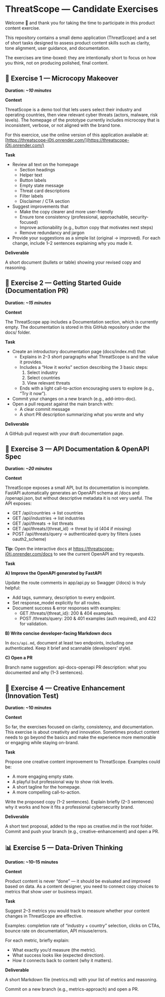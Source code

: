 # ThreatScope — Candidate Exercises

Welcome 👋 and thank you for taking the time to participate in this product content exercise.

This repository contains a small demo application (ThreatScope) and a set of short tasks designed to assess product content skills such as clarity, tone alignment, user guidance, and documentation.

The exercises are time-boxed: they are intentionally short to focus on how you think, not on producing polished, final content.


## 📝 Exercise 1 — Microcopy Makeover

**Duration: _~10 minutes_**

**Context**

ThreatScope is a demo tool that lets users select their industry and operating countries, then view relevant cyber threats (actors, malware, risk levels). The homepage of the prototype currently includes microcopy that is inconsistent, verbose, or not aligned with the brand tone.

For this exercice, use the online version of this application available at: [https://threatscope-i0tj.onrender.com/](https://threatscope-i0tj.onrender.com/)

**Task**

- Review all text on the homepage
  - Section headings  
  - Helper text
  - Button labels
  - Empty state message
  - Threat card descriptions
  - Filter labels
  - Disclaimer / CTA section
- Suggest improvements that
  - Make the copy clearer and more user-friendly
  - Ensure tone consistency (professional, approachable, security-focused)
  - Improve actionability (e.g., button copy that motivates next steps)
  - Remove redundancy and jargon
- Provide your suggestions as a simple list (original → improved). For each change, include 1–2 sentences explaining why you made it.

**Deliverable**

A short document (bullets or table) showing your revised copy and reasoning.


## 📖 Exercise 2 — Getting Started Guide (Documentation PR)

**Duration: _~15 minutes_**

**Context**

The ThreatScope app includes a Documentation section, which is currently empty. The documentation is stored in this GitHub repository under the docs/ folder.

**Task**
- Create an introductory documentation page (docs/index.md) that:
  - Explains in 2–3 short paragraphs what ThreatScope is and the value it provides.
  - Includes a “How it works” section describing the 3 basic steps:
    1. Select industry
    2. Select countries
    3. View relevant threats
  - Ends with a light call-to-action encouraging users to explore (e.g., “Try it now”).
- Commit your changes on a new branch (e.g., add-intro-doc).
- Open a pull request against the main branch with:
  - A clear commit message
  - A short PR description summarizing what you wrote and why

**Deliverable**

A GitHub pull request with your draft documentation page.


## 🧩 Exercise 3 — API Documentation & OpenAPI Spec

**Duration: _~20 minutes_**

**Context**

ThreatScope exposes a small API, but its documentation is incomplete. FastAPI automatically generates an OpenAPI schema at /docs and /openapi.json, but without descriptive metadata it is not very useful.
The API exposes:
* GET /api/countries → list countries
* GET /api/industries → list industries
* GET /api/threats → list threats
* GET /api/threats/{threat_id} → threat by id (404 if missing)
* POST /api/threats/query → authenticated query by filters (uses oauth2_scheme)

**Tip:** Open the interactive docs at https://threatscope-i0tj.onrender.com/docs to see the current OpenAPI and try requests.

**Task**

**A) Improve the OpenAPI generated by FastAPI**

Update the route comments in app/api.py so Swagger (/docs) is truly helpful:
* Add tags, summary, description to every endpoint.
* Set response_model explicitly for all routes.
* Document success & error responses with examples:
  * GET /threats/{threat_id}: 200 & 404 examples.
  * POST /threats/query: 200 & 401 examples (auth required), and 422 for validation.

**B) Write concise developer-facing Markdown docs**

In `docs/api.md`, document at least two endpoints, including one authenticated.
Keep it brief and scannable (developers’ style).

**C) Open a PR**

Branch name suggestion: api-docs-openapi
PR description: what you documented and why (1–3 sentences).


## 🎨 Exercise 4 — Creative Enhancement (Innovation Test)

**Duration: ~10 minutes**

**Context**

So far, the exercises focused on clarity, consistency, and documentation. This exercise is about creativity and innovation. 
Sometimes product content needs to go beyond the basics and make the experience more memorable or engaging while staying on-brand.

**Task**

Propose one creative content improvement to ThreatScope. Examples could be:
* A more engaging empty state.
* A playful but professional way to show risk levels.
* A short tagline for the homepage.
* A more compelling call-to-action.

Write the proposed copy (1–2 sentences).
Explain briefly (2–3 sentences) why it works and how it fits a professional cybersecurity brand.

**Deliverable**

A short text proposal, added to the repo as creative.md in the root folder.
Commit and push your branch (e.g., creative-enhancement) and open a PR.

## 📊 Exercise 5 — Data-Driven Thinking

**Duration: ~10–15 minutes**

**Context**

Product content is never “done” — it should be evaluated and improved based on data. 
As a content designer, you need to connect copy choices to metrics that show user or business impact.

**Task**

Suggest 2–3 metrics you would track to measure whether your content changes in ThreatScope are effective.

Examples: completion rate of “industry + country” selection, clicks on CTAs, bounce rate on documentation, API misuse/errors.

For each metric, briefly explain:
* What exactly you’d measure (the metric).
* What success looks like (expected direction).
* How it connects back to content (why it matters).

**Deliverable**

A short Markdown file (metrics.md) with your list of metrics and reasoning.

Commit on a new branch (e.g., metrics-approach) and open a PR.
